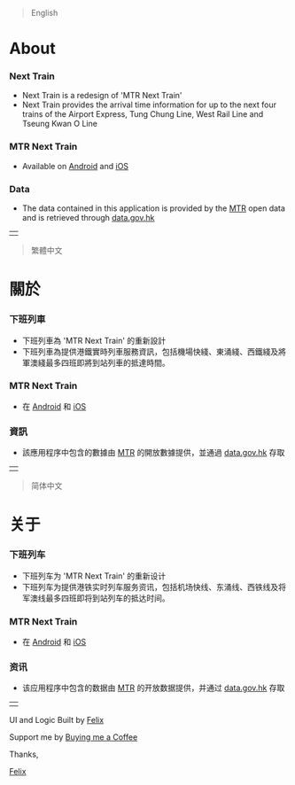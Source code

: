 > English

# About
### Next Train
- Next Train is a redesign of 'MTR Next Train'
- Next Train provides the arrival time information for up to the next four trains of the Airport Express, Tung Chung Line, West Rail Line and Tseung Kwan O Line

### MTR Next Train
- Available on [Android](https://play.google.com/store/apps/details?id=com.mtr.nexttrain) and [iOS](https://apps.apple.com/hk/app/mtr-next-train/id531631636)

### Data
- The data contained in this application is provided by the [MTR](https://www.mtr.com.hk/) open data and is retrieved through [data.gov.hk](https://data.gov.hk/)

|     |
| --- |
|     |

> 繁體中文

# 關於
### 下班列車
- 下班列車為 'MTR Next Train' 的重新設計
- 下班列車為提供港鐵實時列車服務資訊，包括機場快綫、東涌綫、西鐵綫及將軍澳綫最多四班即將到站列車的抵達時間。

### MTR Next Train
- 在 [Android](https://play.google.com/store/apps/details?id=com.mtr.nexttrain) 和 [iOS](https://apps.apple.com/hk/app/mtr-next-train/id531631636)

### 資訊
- 該應用程序中包含的數據由 [MTR](https://www.mtr.com.hk/) 的開放數據提供，並通過 [data.gov.hk](https://data.gov.hk/) 存取

|     |
| --- |
|     |

> 简体中文

# 关于
### 下班列车
- 下班列车为 'MTR Next Train' 的重新设计
- 下班列车为提供港铁实时列车服务资讯，包括机场快线、东涌线、西铁线及将军澳线最多四班即将到站列车的抵达时间。

### MTR Next Train
- 在 [Android](https://play.google.com/store/apps/details?id=com.mtr.nexttrain) 和 [iOS](https://apps.apple.com/hk/app/mtr-next-train/id531631636)

### 资讯
- 该应用程序中包含的数据由 [MTR](https://www.mtr.com.hk/) 的开放数据提供，并通过 [data.gov.hk](https://data.gov.hk/) 存取

|     |
| --- |
|     |

UI and Logic Built by [Felix](https://felixyeung2002.com/)

Support me by [Buying me a Coffee](https://www.buymeacoffee.com/felixyeungdev "Buy me a Coffee")

Thanks,

[Felix](https://felixyeung2002.com/)